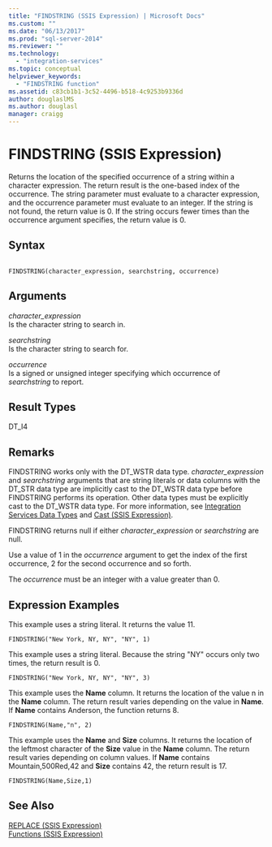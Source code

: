 ```yaml
---
title: "FINDSTRING (SSIS Expression) | Microsoft Docs"
ms.custom: ""
ms.date: "06/13/2017"
ms.prod: "sql-server-2014"
ms.reviewer: ""
ms.technology: 
  - "integration-services"
ms.topic: conceptual
helpviewer_keywords: 
  - "FINDSTRING function"
ms.assetid: c83cb1b1-3c52-4496-b518-4c9253b9336d
author: douglaslMS
ms.author: douglasl
manager: craigg
---
```

# FINDSTRING (SSIS Expression)
  Returns the location of the specified occurrence of a string within a character expression. The return result is the one-based index of the occurrence. The string parameter must evaluate to a character expression, and the occurrence parameter must evaluate to an integer. If the string is not found, the return value is 0. If the string occurs fewer times than the occurrence argument specifies, the return value is 0.  
  
## Syntax  
  
```  
  
FINDSTRING(character_expression, searchstring, occurrence)  
```  
  
## Arguments  
 *character_expression*  
 Is the character string to search in.  
  
 *searchstring*  
 Is the character string to search for.  
  
 *occurrence*  
 Is a signed or unsigned integer specifying which occurrence of *searchstring* to report.  
  
## Result Types  
 DT_I4  
  
## Remarks  
 FINDSTRING works only with the DT_WSTR data type.  *character_expression* and *searchstring* arguments that are string literals or data columns with the DT_STR data type are implicitly cast to the DT_WSTR data type before FINDSTRING performs its operation. Other data types must be explicitly cast to the DT_WSTR data type. For more information, see [Integration Services Data Types](../data-flow/integration-services-data-types.md) and [Cast &#40;SSIS Expression&#41;](cast-ssis-expression.md).  
  
 FINDSTRING returns null if either *character_expression* or *searchstring* are null.  
  
 Use a value of 1 in the *occurrence* argument to get the index of the first occurrence, 2 for the second occurrence and so forth.  
  
 The *occurrence* must be an integer with a value greater than 0.  
  
## Expression Examples  
 This example uses a string literal. It returns the value 11.  
  
```  
FINDSTRING("New York, NY, NY", "NY", 1)   
```  
  
 This example uses a string literal. Because the string "NY" occurs only two times, the return result is 0.  
  
```  
FINDSTRING("New York, NY, NY", "NY", 3)   
```  
  
 This example uses the **Name** column. It returns the location of the value n in the **Name** column. The return result varies depending on the value in **Name**. If **Name** contains Anderson, the function returns 8.  
  
```  
FINDSTRING(Name,"n", 2)   
```  
  
 This example uses the **Name** and **Size** columns. It returns the location of the leftmost character of the **Size** value in the **Name** column. The return result varies depending on column values. If **Name** contains Mountain,500Red,42 and **Size** contains 42, the return result is 17.  
  
```  
FINDSTRING(Name,Size,1)   
```  
  
## See Also  
 [REPLACE &#40;SSIS Expression&#41;](replace-ssis-expression.md)   
 [Functions &#40;SSIS Expression&#41;](functions-ssis-expression.md)  
  
  

